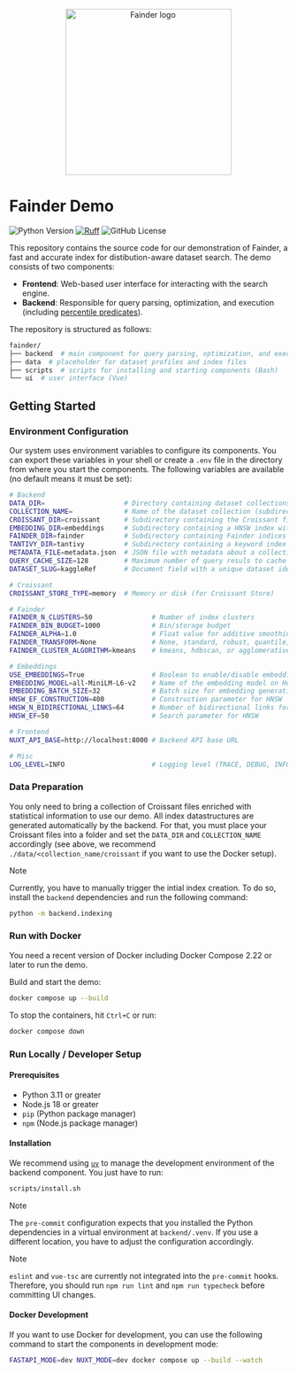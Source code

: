 <!-- markdownlint-disable MD028 -->
<!-- markdownlint-disable MD033 -->
<p align="center">
  <picture>
    <img alt="Fainder logo" src="https://github.com/user-attachments/assets/41686649-f1c1-4b60-824e-80c322c5da85" width="300">
  </picture>
</p>

# Fainder Demo

![Python Version](https://img.shields.io/python/required-version-toml?tomlFilePath=https%3A%2F%2Fraw.githubusercontent.com%2Flbhm%2Ffainder-demo%2Fmain%2Fpyproject.toml)
[![Ruff](https://img.shields.io/endpoint?url=https://raw.githubusercontent.com/astral-sh/ruff/main/assets/badge/v2.json)](https://github.com/astral-sh/ruff)
![GitHub License](https://img.shields.io/github/license/lbhm/fainder-demo)

This repository contains the source code for our demonstration of Fainder, a fast and accurate
index for distibution-aware dataset search. The demo consists of two components:

- **Frontend**: Web-based user interface for interacting with the search engine.
- **Backend**: Responsible for query parsing, optimization, and execution (including [percentile predicates](https://doi.org/10.14778/3681954.3681999)).

The repository is structured as follows:

```bash
fainder/
├── backend  # main component for query parsing, optimization, and execution (Python)
├── data  # placeholder for dataset profiles and index files
├── scripts  # scripts for installing and starting components (Bash)
└── ui  # user interface (Vue)
```

## Getting Started

### Environment Configuration

Our system uses environment variables to configure its components. You can export these variables
in your shell or create a `.env` file in the directory from where you start the components. The
following variables are available (no default means it must be set):

```bash
# Backend
DATA_DIR=                    # Directory containing dataset collections
COLLECTION_NAME=             # Name of the dataset collection (subdirectoy in DATA_DIR)
CROISSANT_DIR=croissant      # Subdirectory containing the Croissant files of a collection
EMBEDDING_DIR=embeddings     # Subdirectory containing a HNSW index with column names
FAINDER_DIR=fainder          # Subdirectory containing Fainder indices for a collection
TANTIVY_DIR=tantivy          # Subdirectory containing a keyword index for a collection
METADATA_FILE=metadata.json  # JSON file with metadata about a collection
QUERY_CACHE_SIZE=128         # Maximum number of query resuls to cache
DATASET_SLUG=kaggleRef       # Document field with a unique dataset identifier

# Croissant
CROISSANT_STORE_TYPE=memory  # Memory or disk (for Croissant Store)

# Fainder
FAINDER_N_CLUSTERS=50               # Number of index clusters
FAINDER_BIN_BUDGET=1000             # Bin/storage budget
FAINDER_ALPHA=1.0                   # Float value for additive smoothing
FAINDER_TRANSFORM=None              # None, standard, robust, quantile, or power
FAINDER_CLUSTER_ALGORITHM=kmeans    # kmeans, hdbscan, or agglomerative

# Embeddings
USE_EMBEDDINGS=True                 # Boolean to enable/disable embeddings
EMBEDDING_MODEL=all-MiniLM-L6-v2    # Name of the embedding model on Hugging Face
EMBEDDING_BATCH_SIZE=32             # Batch size for embedding generation (during indexing)
HNSW_EF_CONSTRUCTION=400            # Construction parameter for HNSW
HNSW_N_BIDIRECTIONAL_LINKS=64       # Number of bidirectional links for HNSW
HNSW_EF=50                          # Search parameter for HNSW

# Frontend
NUXT_API_BASE=http://localhost:8000 # Backend API base URL

# Misc
LOG_LEVEL=INFO                      # Logging level (TRACE, DEBUG, INFO, WARNING, ERROR)
```

### Data Preparation

You only need to bring a collection of Croissant files enriched with statistical information to
use our demo. All index datastructures are generated automatically by the backend. For that, you
must place your Croissant files into a folder and set the `DATA_DIR` and `COLLECTION_NAME`
accordingly (see above, we recommend `./data/<collection_name/croissant` if you want to use the
Docker setup).

> [!NOTE]
> Currently, you have to manually trigger the intial index creation. To do so, install the
> `backend` dependencies and run the following command:

```bash
python -m backend.indexing
```

<!-- The backend automtically generates the necessary index files for Fainder, HNSW, and Tantivy if
the respective folders do not exist. In order to recreate the indices, delete the folders and
restart the apllication or call the `/update_indices` endpoint. -->

### Run with Docker

You need a recent version of Docker including Docker Compose 2.22 or later to run the demo.

Build and start the demo:

```bash
docker compose up --build
```

To stop the containers, hit `Ctrl+C` or run:

```bash
docker compose down
```

### Run Locally / Developer Setup

#### Prerequisites

- Python 3.11 or greater
- Node.js 18 or greater
- `pip` (Python package manager)
- `npm` (Node.js package manager)

#### Installation

We recommend using [`uv`](https://docs.astral.sh/uv/) to manage the development environment of the
backend component. You just have to run:

```bash
scripts/install.sh
```

> [!NOTE]
> The `pre-commit` configuration expects that you installed the Python dependencies in a virtual
> environment at `backend/.venv`. If you use a different location, you have to adjust the
> configuration accordingly.

> [!NOTE]
> `eslint` and `vue-tsc` are currently not integrated into the `pre-commit` hooks.
> Therefore, you should run `npm run lint` and `npm run typecheck` before committing UI changes.

#### Docker Development

If you want to use Docker for development, you can use the following command to start the
components in development mode:

```bash
FASTAPI_MODE=dev NUXT_MODE=dev docker compose up --build --watch
```
